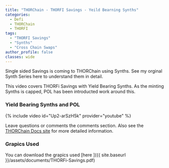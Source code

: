 ```yaml
---
title: "THORChain - THORFI Savings - Yeild Bearning Synths"
categories:
  - Defi
  - THORChain
  - THORFI
tags:
  - "THORFI Savings"
  - "Synths"
  - "Cross Chain Swaps"
author_profile: false
classes: wide
---
```


Single sided Savings is coming to THORChain using Synths. See my orginal Synth Series here to understand them in detail.

This video covers THORFi Savings with Yield Bearing Synths. As the minting Synths is capped, POL has been introducted work around this.

### Yield Bearing Synths and POL
{% include video id="Up2-arSzH5k" provider="youtube" %} 

Leave questions or comments the comments section. Also see the <a href="https://docs.thorchain.org/thorchain-finance/lending-savings">THORChain Docs site</a> for more detailed information. 

### Grapics Used
You can download the grapics used [here ]({{ site.baseurl }}/assets/documents/THORFi-Savings.pdf)
